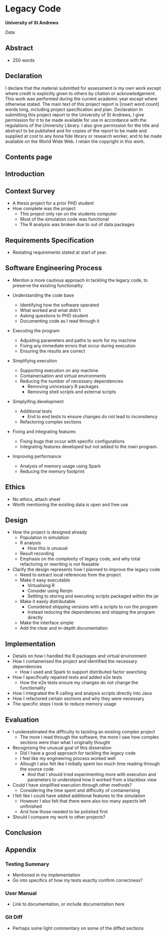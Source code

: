
# Legacy Code

**University of St Andrews**

*Date*

## Abstract

- 250 words

## Declaration

I declare that the material submitted for assessment is my
own work except where credit is explicitly given to others by
citation or acknowledgement. This work was performed
during the current academic year except where otherwise
stated.
The main text of this project report is [insert word count]
words long, including project specification and plan.
Declaration
In submitting this project report to the University of St
Andrews, I give permission for it to be made available for use
in accordance with the regulations of the University Library.
I also give permission for the title and abstract to be
published and for copies of the report to be made and
supplied at cost to any bona fide library or research worker,
and to be made available on the World Wide Web. I retain
the copyright in this work.

## Contents page

## Introduction

## Context Survey

- A thesis project for a prior PHD student
- How complete was the project
    - This project only ran on the students computer
    - Most of the simulation code was functional
    - The R analysis was broken due to out of data packages

## Requirements Specification

- Restating requirements stated at start of year.

## Software Engineering Process

- Mention a more cautious approach in tackling the legacy code, to preserve the existing functionality

- Understanding the code base
    - Identifying how the software operated
    - What worked and what didn't
    - Asking questions to PHD student
    - Documenting code as I read through it
- Executing the program
    - Adjusting parameters and paths to work for my machine
    - Fixing any immediate errors that occur during execution
    - Ensuring the results are correct
- Simplifying execution
    - Supporting execution on any machine
    - Containerisation and virtual environments
    - Reducing the number of necessary dependencies
        - Removing unncessary R packages
        - Removing shell scripts and external scripts
- Simplyifing development
    - Additional tests
        - End to end tests to ensure changes do not lead to inconsitency
    - Refactoring complex sections
- Fixing and integrating features
    - Fixing bugs that occur with specific configurations
    - Integrating features developed but not added to the main program.
- Improving performance
    - Analysis of memory usage using Spark
    - Reducing the memory footprint

## Ethics

- No ethics, attach sheet
- Worth mentioning the existing data is open and free use

## Design

- How the project is designed already
    - Population in simulation
    - R analysis
        - How this is unusual
    - Result recording
    - Emphasis on the complexity of legacy code, and why total refactoring or rewriting is not feasable
- Clarify the design represents how I planned to improve the legacy code
    - Need to extract local references from the project
    - Make it easy executable
        - Virtualising R
        - Consider using Renjin
        - Settling to storing and executing scripts packaged within the jar
    - Make it easily distributable
        - Considered shipping versions with a scripts to run the program
        - Instead reducing the dependencies and shipping the program directly
    - Make the interface simple
    - Add the clear and in-depth documentation

## Implementation

- Details on how I handled the R packages and virtual environment
- How I containerised the project and identified the necessary dependencies
    - How I used and Spark to support distributed factor searching
- How I specifically repaired tests and added e2e tests
    - How the e2e tests ensure my changes do not change the functionality
- How I integrated the R calling and analysis scripts directly into Java
- How I refactored certain sections and why they were necessary
- The specific steps I took to reduce memory usage

## Evaluation

- I underestimated the difficulty to tackling an existing complex project
    - The more I read through the software, the more I saw how complex sections were than what I originally thought
- Recognising the unusual goal of this disseration
    - Did I have a good approach for tackling the legacy code
    - I feel like my engineering process worked well
    - Altough I also felt like I initially spent too much time reading through the source code
        - And that I should tried experimenting more with execution and parameters to understand how it worked from a blackbox view
- Could I have simplified execution through other methods?
    - Considering the time spent and difficulty of containerising
- I felt like I could have added additional features to the simulation
    - However I also felt that there were also too many aspects left unfinished
    - And how those needed to be polished first
- Should I compare my work to other projects?

## Conclusion

## Appendix

### Testing Summary

- Mentioned in my implementation
- Go into specifics of how my tests exactly confirm correctness?

### User Manual

- Link to documentation, or include documentation here

### Git Diff

- Perhaps some light commentary on some of the diffed sections
